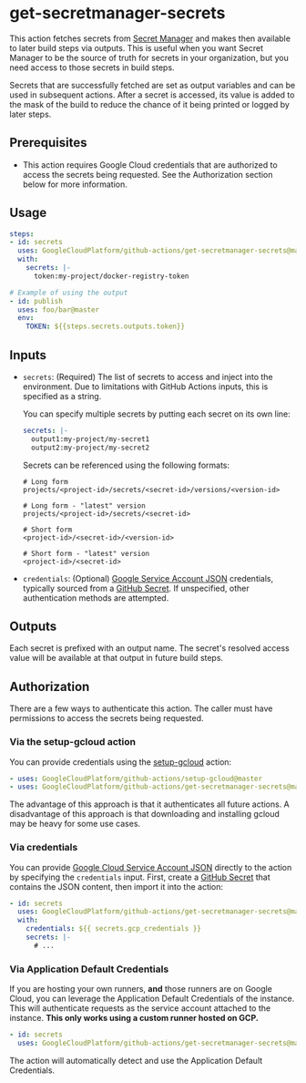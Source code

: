 # get-secretmanager-secrets

This action fetches secrets from [Secret Manager][sm] and makes then available
to later build steps via outputs. This is useful when you want Secret Manager to
be the source of truth for secrets in your organization, but you need access to
those secrets in build steps.

Secrets that are successfully fetched are set as output variables and can be
used in subsequent actions. After a secret is accessed, its value is added to
the mask of the build to reduce the chance of it being printed or logged by
later steps.


## Prerequisites

-   This action requires Google Cloud credentials that are authorized to access
    the secrets being requested. See the Authorization section below for more
    information.


## Usage

```yaml
steps:
- id: secrets
  uses: GoogleCloudPlatform/github-actions/get-secretmanager-secrets@master
  with:
    secrets: |-
      token:my-project/docker-registry-token

# Example of using the output
- id: publish
  uses: foo/bar@master
  env:
    TOKEN: ${{steps.secrets.outputs.token}}
```


## Inputs

-   `secrets`: (Required) The list of secrets to access and inject into the
    environment. Due to limitations with GitHub Actions inputs, this is
    specified as a string.

    You can specify multiple secrets by putting each secret on its own line:

    ```yaml
    secrets: |-
      output1:my-project/my-secret1
      output2:my-project/my-secret2
    ```

    Secrets can be referenced using the following formats:

    ```text
    # Long form
    projects/<project-id>/secrets/<secret-id>/versions/<version-id>

    # Long form - "latest" version
    projects/<project-id>/secrets/<secret-id>

    # Short form
    <project-id>/<secret-id>/<version-id>

    # Short form - "latest" version
    <project-id>/<secret-id>
    ```

-   `credentials`: (Optional) [Google Service Account JSON][sa] credentials,
    typically sourced from a [GitHub Secret][gh-secret]. If unspecified, other
    authentication methods are attempted.


## Outputs

Each secret is prefixed with an output name. The secret's resolved access value
will be available at that output in future build steps.


## Authorization

There are a few ways to authenticate this action. The caller must have
permissions to access the secrets being requested.

### Via the setup-gcloud action

You can provide credentials using the [setup-gcloud][setup-gcloud] action:

```yaml
- uses: GoogleCloudPlatform/github-actions/setup-gcloud@master
- uses: GoogleCloudPlatform/github-actions/get-secretmanager-secrets@master
```

The advantage of this approach is that it authenticates all future actions. A
disadvantage of this approach is that downloading and installing gcloud may be
heavy for some use cases.

### Via credentials

You can provide [Google Cloud Service Account JSON][sa] directly to the action
by specifying the `credentials` input. First, create a [GitHub
Secret][gh-secret] that contains the JSON content, then import it into the
action:

```yaml
- id: secrets
  uses: GoogleCloudPlatform/github-actions/get-secretmanager-secrets@master
  with:
    credentials: ${{ secrets.gcp_credentials }}
    secrets: |-
      # ...
```

### Via Application Default Credentials

If you are hosting your own runners, **and** those runners are on Google Cloud,
you can leverage the Application Default Credentials of the instance. This will
authenticate requests as the service account attached to the instance. **This
only works using a custom runner hosted on GCP.**

```yaml
- id: secrets
  uses: GoogleCloudPlatform/github-actions/get-secretmanager-secrets@master
```

The action will automatically detect and use the Application Default
Credentials.


[sm]: https://cloud.google.com/secret-manager
[sa]: https://cloud.google.com/iam/docs/creating-managing-service-accounts
[gh-runners]: https://help.github.com/en/actions/hosting-your-own-runners/about-self-hosted-runners
[gh-secret]: https://help.github.com/en/actions/configuring-and-managing-workflows/creating-and-storing-encrypted-secrets
[setup-gcloud]: ../setup-gcloud

